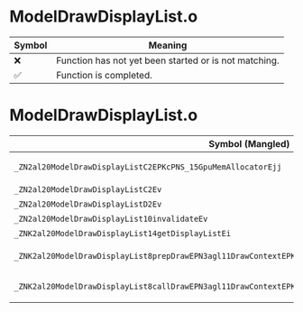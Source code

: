 # ModelDrawDisplayList.o
| Symbol | Meaning 
| ------------- | ------------- 
| :x: | Function has not yet been started or is not matching. 
| :white_check_mark: | Function is completed. 


# ModelDrawDisplayList.o
| Symbol (Mangled) | Symbol (Demangled) | Decompiled? |
| ------------- |  ------------- | ------------- |
| `_ZN2al20ModelDrawDisplayListC2EPKcPNS_15GpuMemAllocatorEjj` | `al::ModelDrawDisplayList::ModelDrawDisplayList(char const*,al::GpuMemAllocator *,unsigned int,unsigned int)` | :x: |
| `_ZN2al20ModelDrawDisplayListC2Ev` | `al::ModelDrawDisplayList::ModelDrawDisplayList(void)` | :x: |
| `_ZN2al20ModelDrawDisplayListD2Ev` | `al::ModelDrawDisplayList::~ModelDrawDisplayList()` | :x: |
| `_ZN2al20ModelDrawDisplayList10invalidateEv` | `al::ModelDrawDisplayList::invalidate(void)` | :x: |
| `_ZNK2al20ModelDrawDisplayList14getDisplayListEi` | `al::ModelDrawDisplayList::getDisplayList(int)const` | :x: |
| `_ZNK2al20ModelDrawDisplayList8prepDrawEPN3agl11DrawContextEPKNS_15MeshDrawerTableEPKPKNS_9ModelCtrlEii` | `al::ModelDrawDisplayList::prepDraw(agl::DrawContext *,al::MeshDrawerTable const*,al::ModelCtrl const* const*,int,int)const` | :x: |
| `_ZNK2al20ModelDrawDisplayList8callDrawEPN3agl11DrawContextEPKNS_15MeshDrawerTableEPKPKNS_9ModelCtrlEii` | `al::ModelDrawDisplayList::callDraw(agl::DrawContext *,al::MeshDrawerTable const*,al::ModelCtrl const* const*,int,int)const` | :x: |
